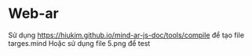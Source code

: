 # Web-ar
Sử dụng https://hiukim.github.io/mind-ar-js-doc/tools/compile để tạo file targes.mind
Hoặc sử dụng file 5.png để test
